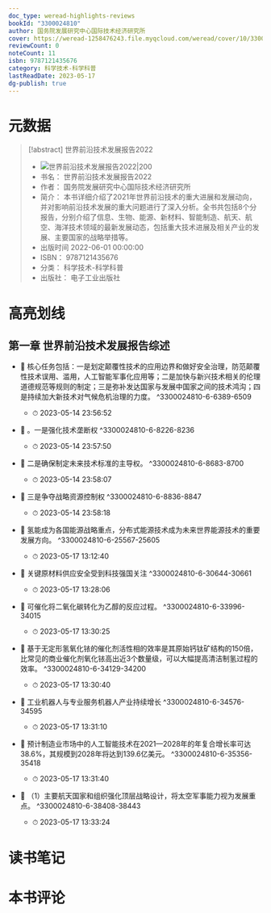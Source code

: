 ```yaml
---
doc_type: weread-highlights-reviews
bookId: "3300024810"
author: 国务院发展研究中心国际技术经济研究所
cover: https://weread-1258476243.file.myqcloud.com/weread/cover/10/3300024810/t7_3300024810.jpg
reviewCount: 0
noteCount: 11
isbn: 9787121435676
category: 科学技术-科学科普
lastReadDate: 2023-05-17
dg-publish: true
---
```

# 元数据
> [!abstract] 世界前沿技术发展报告2022
> - ![ 世界前沿技术发展报告2022|200](https://weread-1258476243.file.myqcloud.com/weread/cover/10/3300024810/t7_3300024810.jpg)
> - 书名： 世界前沿技术发展报告2022
> - 作者： 国务院发展研究中心国际技术经济研究所
> - 简介： 本书详细介绍了2021年世界前沿技术的重大进展和发展动向，并对影响前沿技术发展的重大问题进行了深入分析。全书共包括8个分报告，分别介绍了信息、生物、能源、新材料、智能制造、航天、航空、海洋技术领域的最新发展动态，包括重大技术进展及相关产业的发展、主要国家的战略举措等。
> - 出版时间 2022-06-01 00:00:00
> - ISBN： 9787121435676
> - 分类： 科学技术-科学科普
> - 出版社： 电子工业出版社

# 高亮划线

## 第一章 世界前沿技术发展报告综述


- 📌 核心任务包括：一是划定颠覆性技术的应用边界和做好安全治理，防范颠覆性技术误用、滥用，人工智能军事化应用等；二是加快与新兴技术相关的伦理道德规范等规则的制定；三是弥补发达国家与发展中国家之间的技术鸿沟；四是持续加大新技术对气候危机治理的力度。 ^3300024810-6-6389-6509
    - ⏱ 2023-05-14 23:56:52 

- 📌 。一是强化技术垄断权 ^3300024810-6-8226-8236
    - ⏱ 2023-05-14 23:57:50 

- 📌 二是确保制定未来技术标准的主导权。 ^3300024810-6-8683-8700
    - ⏱ 2023-05-14 23:58:07 

- 📌 三是争夺战略资源控制权 ^3300024810-6-8836-8847
    - ⏱ 2023-05-14 23:58:18 

- 📌 氢能成为各国能源战略重点，分布式能源技术成为未来世界能源技术的重要发展方向。 ^3300024810-6-25567-25605
    - ⏱ 2023-05-17 13:12:40 

- 📌 关键原材料供应安全受到科技强国关注 ^3300024810-6-30644-30661
    - ⏱ 2023-05-17 13:28:06 

- 📌 可催化将二氧化碳转化为乙醇的反应过程。 ^3300024810-6-33996-34015
    - ⏱ 2023-05-17 13:30:25 

- 📌 基于无定形氢氧化铱的催化剂活性相的效率是其原始钙钛矿结构的150倍，比常见的商业催化剂氧化铱高出近3个数量级，可以大幅提高清洁制氢过程的效率。 ^3300024810-6-34129-34200
    - ⏱ 2023-05-17 13:30:40 

- 📌 工业机器人与专业服务机器人产业持续增长 ^3300024810-6-34576-34595
    - ⏱ 2023-05-17 13:31:10 

- 📌 预计制造业市场中的人工智能技术在2021—2028年的年复合增长率可达38.6%，其规模到2028年将达到139.6亿美元。 ^3300024810-6-35356-35418
    - ⏱ 2023-05-17 13:31:40 

- 📌 （1）主要航天国家和组织强化顶层战略设计，将太空军事能力视为发展重点。 ^3300024810-6-38408-38443
    - ⏱ 2023-05-17 13:33:24 
# 读书笔记

# 本书评论

